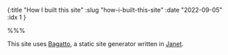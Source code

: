 {:title "How I built this site" :slug "how-i-built-this-site" :date "2022-09-05" :idx 1 }

%%%

This site uses [Bagatto](https://bagatto.co/index.html), a static site generator written in [Janet](https://janet-lang.org/).
